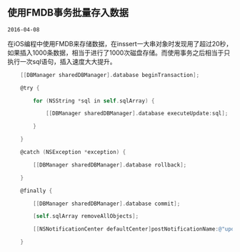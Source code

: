 ## 使用FMDB事务批量存入数据
`2016-04-08`

在iOS编程中使用FMDB来存储数据，在inssert一大串对象时发现用了超过20秒，如果插入1000条数据，相当于进行了1000次磁盘存储。而使用事务之后相当于只执行一次sql语句，插入速度大大提升。

```Objective-C
    [[DBManager sharedDBManager].database beginTransaction];

    @try {

        for (NSString *sql in self.sqlArray) {

            [[DBManager sharedDBManager].database executeUpdate:sql];

        }

    }

    @catch (NSException *exception) {

        [[DBManager sharedDBManager].database rollback];

    }

    @finally {

        [[DBManager sharedDBManager].database commit];

        [self.sqlArray removeAllObjects];

        [[NSNotificationCenter defaultCenter]postNotificationName:@"updatePlan" object:nil];

    }
```
